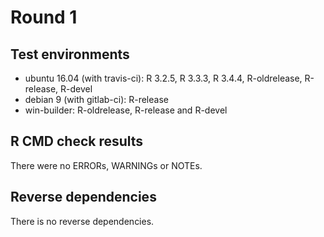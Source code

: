 # Round 1

## Test environments
* ubuntu 16.04 (with travis-ci): R 3.2.5, R 3.3.3, R 3.4.4, R-oldrelease, R-release, R-devel
* debian 9 (with gitlab-ci): R-release
* win-builder: R-oldrelease, R-release and R-devel

## R CMD check results
There were no ERRORs, WARNINGs or NOTEs.

## Reverse dependencies

There is no reverse dependencies.
